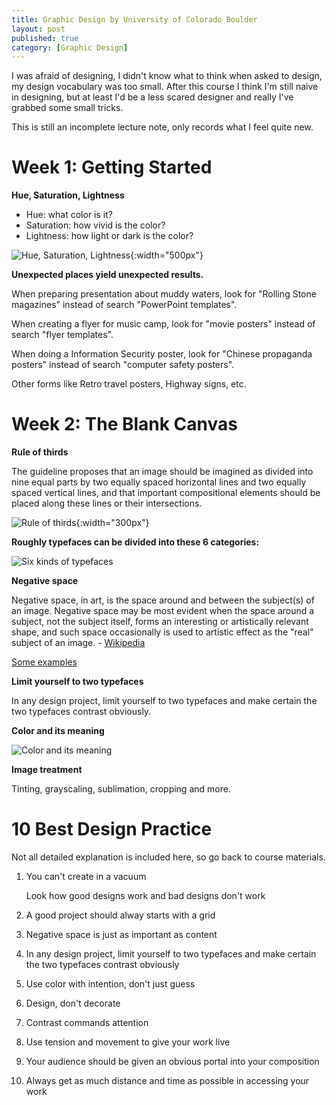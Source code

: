 ```yaml
---
title: Graphic Design by University of Colorado Boulder
layout: post
published: true 
category: [Graphic Design]
---
```


I was afraid of designing, I didn't know what to think when asked to design, my design vocabulary was too small. After this course I think I'm still naive in designing, but at least I'd be a less scared designer and really I've grabbed some small tricks.

This is still an incomplete lecture note, only records what I feel quite new.

<!--more-->

# Week 1: Getting Started

**Hue, Saturation, Lightness**

* Hue: what color is it?
* Saturation: how vivid is the color?
* Lightness: how light or dark is the color?

![Hue, Saturation, Lightness](https://d3c33hcgiwev3.cloudfront.net/imageAssetProxy.v1/dVARonVKEeam4BLcQYZr8Q_985e25c32b21b5613712c83fd90c1ac2_COLOR.jpg?expiry=1497916800000&hmac=5gREVUhgKmkP8bLyG_B_UggXMHh-qins1_qELxi7I_E){:width="500px"}

**Unexpected places yield unexpected results.**

When preparing presentation about muddy waters, look for "Rolling Stone magazines" instead of search "PowerPoint templates".

When creating a flyer for music camp, look for "movie posters" instead of search "flyer templates".

When doing a Information Security poster, look for "Chinese propaganda posters" instead of search "computer safety posters".

Other forms like Retro travel posters, Highway signs, etc.

# Week 2: The Blank Canvas

**Rule of thirds**

The guideline proposes that an image should be imagined as divided into nine equal parts by two equally spaced horizontal lines and two equally spaced vertical lines, and that important compositional elements should be placed along these lines or their intersections.

![Rule of thirds](https://upload.wikimedia.org/wikipedia/commons/c/ce/Rivertree_thirds_md.gif){:width="300px"}

**Roughly typefaces can be divided into these 6 categories:**

![Six kinds of typefaces](https://eastonlee.b0.upaiyun.com/blog/2017-06-17-graphic-design-by-university-of-colorado-boulder/Six%20kinds%20of%20typefaces.png!/fw/300)


**Negative space**

Negative space, in art, is the space around and between the subject(s) of an image. Negative space may be most evident when the space around a subject, not the subject itself, forms an interesting or artistically relevant shape, and such space occasionally is used to artistic effect as the "real" subject of an image. - [Wikipedia](https://en.wikipedia.org/wiki/Negative_space)

[Some examples](http://www.creativebloq.com/art/art-negative-space-8133765)

**Limit yourself to two typefaces**

In any design project, limit yourself to two typefaces and make certain the two typefaces contrast obviously.

**Color and its meaning**

![Color and its meaning](https://eastonlee.b0.upaiyun.com/blog/2017-06-17-graphic-design-by-university-of-colorado-boulder/Color%20and%20its%20meaning.png!/fw/300)

**Image treatment**

Tinting, grayscaling, sublimation, cropping and more.

<!--
# Week 3: Tricks of the Trade

# Week 4: Revision and Distance-->

# 10 Best Design Practice 

Not all detailed explanation is included here, so go back to course materials.

1. You can't create in a vacuum

    Look how good designs work and bad designs don't work

2. A good project should alway starts with a grid

3. Negative space is just as important as content

4. In any design project, limit yourself to two typefaces and make certain the two typefaces contrast obviously

5. Use color with intention, don't just guess

6. Design, don't decorate

7. Contrast commands attention

8. Use tension and movement to give your work live

9. Your audience should be given an obvious portal into your composition

10. Always get as much distance and time as possible in accessing your work